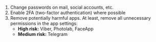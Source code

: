 
1. Change passwords on mail, social accounts, etc.
2. Enable 2FA (two-factor authentication) where possible
3. Remove potentially harmful apps. At least, remove all unnecessary permissions in the app settings:
   - **High risk:** Viber, Photolab, FaceApp
   - **Medium risk:** Telegram
